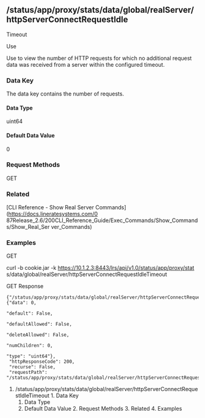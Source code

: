 ## /status/app/proxy/stats/data/global/realServer/httpServerConnectRequestIdle
Timeout

Use

Use to view the number of HTTP requests for which no additional request data
was received from a server within the configured timeout.

### Data Key

The data key contains the number of requests.

#### Data Type

uint64

#### Default Data Value

0

### Request Methods

GET

### Related

[CLI Reference - Show Real Server Commands](https://docs.lineratesystems.com/0
87Release_2.6/200CLI_Reference_Guide/Exec_Commands/Show_Commands/Show_Real_Ser
ver_Commands)

### Examples

GET

curl -b cookie.jar -k https://10.1.2.3:8443/lrs/api/v1.0/status/app/proxy/stat
s/data/global/realServer/httpServerConnectRequestIdleTimeout

GET Response

    
    {"/status/app/proxy/stats/data/global/realServer/httpServerConnectRequestIdleTimeout": {"data": 0,
                                                                                             "default": False,
                                                                                             "defaultAllowed": False,
                                                                                             "deleteAllowed": False,
                                                                                             "numChildren": 0,
                                                                                             "type": "uint64"},
     "httpResponseCode": 200,
     "recurse": False,
     "requestPath": "/status/app/proxy/stats/data/global/realServer/httpServerConnectRequestIdleTimeout"}
    

  1. /status/app/proxy/stats/data/global/realServer/httpServerConnectRequestIdleTimeout
    1. Data Key
      1. Data Type
      2. Default Data Value
    2. Request Methods
    3. Related
    4. Examples

